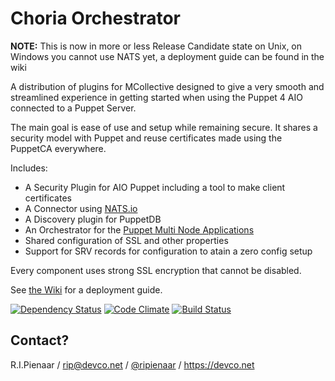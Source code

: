 Choria Orchestrator
===================

**NOTE:** This is now in more or less Release Candidate state on Unix, on Windows you cannot use NATS yet, a deployment guide can be found in the wiki

A distribution of plugins for MCollective designed to give a very smooth and streamlined experience
in getting started when using the Puppet 4 AIO connected to a Puppet Server.

The main goal is ease of use and setup while remaining secure.  It shares a security model
with Puppet and reuse certificates made using the PuppetCA everywhere.

Includes:

   * A Security Plugin for AIO Puppet including a tool to make client certificates
   * A Connector using [NATS.io](https://nats.io)
   * A Discovery plugin for PuppetDB
   * An Orchestrator for the [Puppet Multi Node Applications](https://docs.puppet.com/pe/latest/app_orchestration_overview.html)
   * Shared configuration of SSL and other properties
   * Support for SRV records for configuration to atain a zero config setup

Every component uses strong SSL encryption that cannot be disabled.

See [the Wiki](https://github.com/ripienaar/mcollective-choria/wiki) for a deployment guide.


[![Dependency Status](https://dependencyci.com/github/ripienaar/mcollective-choria/badge)](https://dependencyci.com/github/ripienaar/mcollective-choria) [![Code Climate](https://codeclimate.com/github/ripienaar/mcollective-choria/badges/gpa.svg)](https://codeclimate.com/github/ripienaar/mcollective-choria) [![Build Status](https://travis-ci.org/ripienaar/mcollective-choria.svg?branch=master)](https://travis-ci.org/ripienaar/mcollective-choria)

## Contact?

R.I.Pienaar / rip@devco.net / [@ripienaar](https://twitter.com/ripienaar) / https://devco.net

